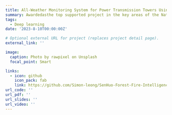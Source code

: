 ```yaml
---
title: All-Weather Monitoring System for Power Transmission Towers Using Thermal Infrared Technology
summary: Awardedasthe top supported project in the key areas of the National College Students' Innovation and Entrepreneurship Training Program (First Place / Top 0.043%).
tags:
  - Deep learning 
date: '2023-8-10T00:00:00Z'

# Optional external URL for project (replaces project detail page).
external_link: ''

image:
  caption: Photo by rawpixel on Unsplash
  focal_point: Smart

links:
  - icon: github
    icon_pack: fab
    link: https://github.com/Simon-leong/SenHuo-Forest-Fire-Intelligence-Integration-Software-System-UI
url_code: ''
url_pdf: ''
url_slides: ''
url_video: ''
---
```

